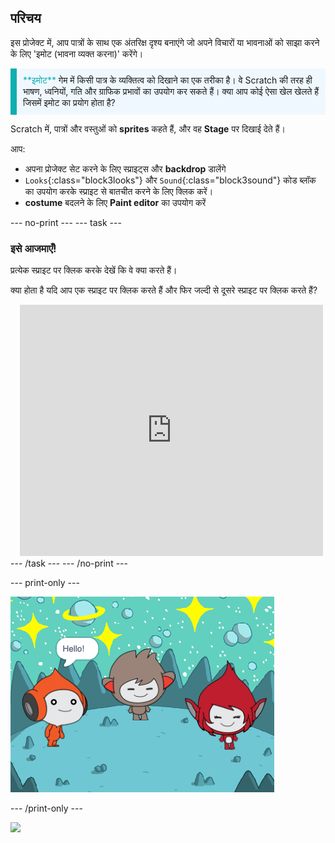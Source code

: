 ## परिचय

इस प्रोजेक्ट में, आप पात्रों के साथ एक अंतरिक्ष दृश्य बनाएंगे जो अपने विचारों या भावनाओं को साझा करने के लिए 'इमोट (भावना व्यक्त करना)' करेंगे।

<p style="border-left: solid; border-width:10px; border-color: #0faeb0; background-color: aliceblue; padding: 10px;">
<span style="color: #0faeb0">**इमोट**</span> गेम में किसी पात्र के व्यक्तित्व को दिखाने का एक तरीका है। वे Scratch की तरह ही भाषण, ध्वनियों, गति और ग्राफिक प्रभावों का उपयोग कर सकते हैं। क्या आप कोई ऐसा खेल खेलते हैं जिसमें इमोट का प्रयोग होता है?
</p>

Scratch में, पात्रों और वस्तुओं को **sprites** कहते हैं, और वह **Stage** पर दिखाई देते हैं।

आप:
+ अपना प्रोजेक्ट सेट करने के लिए स्प्राइट्स और **backdrop** डालेंगे
+ `Looks`{:class="block3looks"} और `Sound`{:class="block3sound"} कोड ब्लॉक का उपयोग करके स्प्राइट से बातचीत करने के लिए क्लिक करें।
+ **costume** बदलने के लिए **Paint editor** का उपयोग करें

--- no-print ---
--- task ---
### इसे आजमाएँ!
<div style="display: flex; flex-wrap: wrap">
<div style="flex-basis: 175px; flex-grow: 1">  
प्रत्येक स्प्राइट पर क्लिक करके देखें कि वे क्या करते हैं। 

क्या होता है यदि आप एक स्प्राइट पर क्लिक करते हैं और फिर जल्दी से दूसरे स्प्राइट पर क्लिक करते हैं?
</div>
<div class="scratch-preview" style="margin-left: 15px;">
  <iframe allowtransparency="true" width="485" height="402" src="https://scratch.mit.edu/projects/embed/485673032/?autostart=false" frameborder="0"></iframe>
</div>
</div>
--- /task ---
--- /no-print ---

--- print-only ---

![पूरा किया हुआ प्रोजेक्ट।](images/showcase_static.png)

--- /print-only ---

![](https://code.org/api/hour/begin_raspi_space.png)

